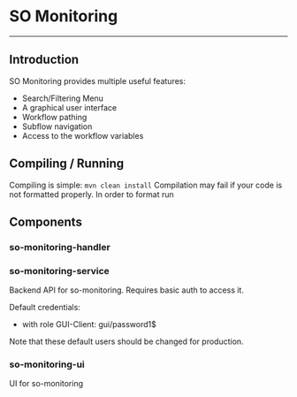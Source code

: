 # SO Monitoring

----

## Introduction

SO Monitoring provides multiple useful features:
* Search/Filtering Menu
* A graphical user interface
* Workflow pathing
* Subflow navigation
* Access to the workflow variables

## Compiling / Running

Compiling is simple: `mvn clean install`
Compilation may fail if your code is not formatted properly. In order to format run 

## Components

### so-monitoring-handler



### so-monitoring-service

Backend API for so-monitoring. Requires basic auth to access it.

Default credentials:
- with role GUI-Client: gui/password1$

Note that these default users should be changed for production.

### so-monitoring-ui

UI for so-monitoring

